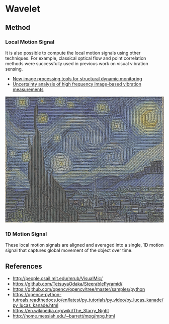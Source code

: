 # Wavelet

## Method

### Local Motion Signal

It is also possible to compute the local motion signals using other techniques. For example, classical optical flow and point correlation methods were successfully used in previous work on visual vibration sensing.
* [New image processing tools for structural dynamic monitoring](https://oatao.univ-toulouse.fr/1739/)
* [Uncertainty analysis of high frequency image-based vibration measurements](https://www.sciencedirect.com/science/article/pii/S0263224113001863)

<p float="left">
    <img src="./output/starry_night.jpg" width=600 />
</p>

### 1D Motion Signal

These local motion signals are aligned and averaged into a single, 1D motion signal that captures global movement of the object over time. 

## References
* http://people.csail.mit.edu/mrub/VisualMic/
* https://github.com/TetsuyaOdaka/SteerablePyramid/
* https://github.com/opencv/opencv/tree/master/samples/python
* https://opencv-python-tutroals.readthedocs.io/en/latest/py_tutorials/py_video/py_lucas_kanade/py_lucas_kanade.html
* https://en.wikipedia.org/wiki/The_Starry_Night
* http://home.messiah.edu/~barrett/mpg/mpg.html
